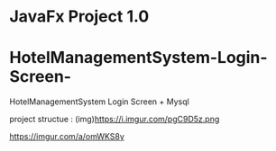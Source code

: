 # JavaFx Project 1.0
# HotelManagementSystem-Login-Screen-
HotelManagementSystem Login Screen + Mysql 

project structue : 
(img)https://i.imgur.com/pgC9D5z.png






https://imgur.com/a/omWKS8y
